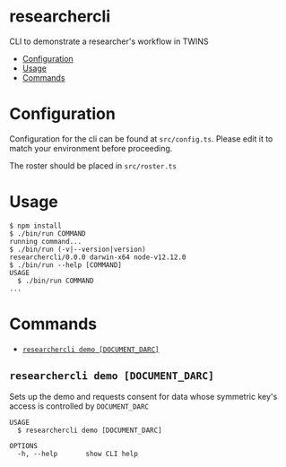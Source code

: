 researchercli
=============

CLI to demonstrate a researcher&#39;s workflow in TWINS

<!-- toc -->
* [Configuration](#configuration)
* [Usage](#usage)
* [Commands](#commands)
<!-- tocstop -->

# Configuration
<!-- configuration -->
Configuration for the cli can be found at `src/config.ts`. Please edit it to match your environment before proceeding.

The roster should be placed in `src/roster.ts`
<!-- configurationstop -->
# Usage
<!-- usage -->
```sh-session
$ npm install
$ ./bin/run COMMAND
running command...
$ ./bin/run (-v|--version|version)
researchercli/0.0.0 darwin-x64 node-v12.12.0
$ ./bin/run --help [COMMAND]
USAGE
  $ ./bin/run COMMAND
...
```
<!-- usagestop -->
# Commands
<!-- commands -->
* [`researchercli demo [DOCUMENT_DARC]`](#researchercli-invite)

## `researchercli demo [DOCUMENT_DARC]`

Sets up the demo and requests consent for data whose symmetric key's access is
controlled by `DOCUMENT_DARC`

```
USAGE
  $ researchercli demo [DOCUMENT_DARC]

OPTIONS
  -h, --help       show CLI help
```

<!-- commandsstop -->
